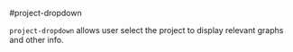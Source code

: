 #project-dropdown

`project-dropdown` allows user select the project to display relevant graphs and other info.
